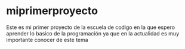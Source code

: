 # miprimerproyecto
Este es mi primer proyecto de la escuela de codigo en la que espero aprender lo basico de la programación ya que en la actualidad es muy importante conocer de este tema 
